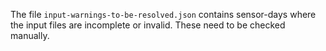 The file `input-warnings-to-be-resolved.json` contains sensor-days where the input files are incomplete or invalid. These need to be checked manually.
